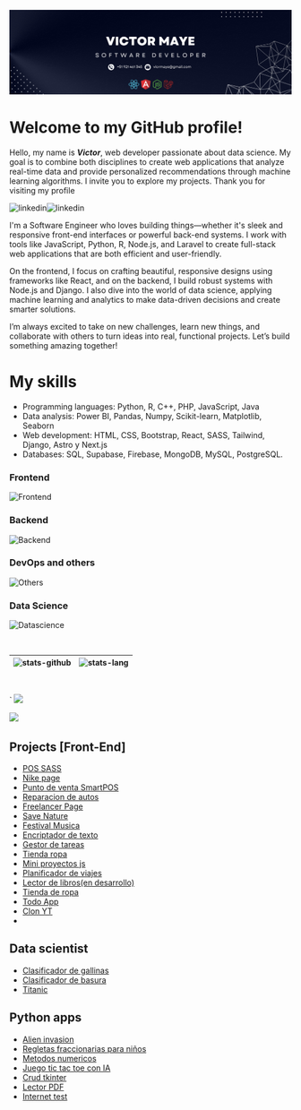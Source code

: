 ![cover](./cover.png)

# Welcome to my GitHub profile!

Hello, my name is **_Victor_**, web developer passionate about data science. My goal is to combine both disciplines to create web applications that analyze real-time data and provide personalized recommendations through machine learning algorithms. I invite you to explore my projects. Thank you for visiting my profile

<p>
   <a href="https://www.linkedin.com/in/victor-fullstack/">
      <img align="left" alt="linkedin" src="https://img.shields.io/badge/LinkedIn-0077B5?style=for-the-badge&logo=linkedin&logoColor=white" />
   </a>
   <a class="color:red;font-weight:bold" href="https://valece.vercel.app">
      <img align="left" alt="linkedin" src="https://img.shields.io/badge/PORTFOLIO%20-20B2AA?style=for-the-badge" />
   </a>
</p>

</br>

<p>
   
I'm a Software Engineer who loves building things—whether it's sleek and responsive front-end interfaces or powerful back-end systems. I work with tools like JavaScript, Python, R, Node.js, and Laravel to create full-stack web applications that are both efficient and user-friendly.

On the frontend, I focus on crafting beautiful, responsive designs using frameworks like React, and on the backend, I build robust systems with Node.js and Django. I also dive into the world of data science, applying machine learning and analytics to make data-driven decisions and create smarter solutions.

I’m always excited to take on new challenges, learn new things, and collaborate with others to turn ideas into real, functional projects. Let’s build something amazing together!

</p>

# My skills

- Programming languages: Python, R, C++, PHP, JavaScript, Java
- Data analysis: Power BI, Pandas, Numpy, Scikit-learn, Matplotlib, Seaborn
- Web development: HTML, CSS, Bootstrap, React, SASS, Tailwind, Django, Astro y Next.js
- Databases: SQL, Supabase, Firebase, MongoDB, MySQL, PostgreSQL.

<!-- * Machine Learning: Regresión, Clasificación, Agrupamiento, Redes neuronales
* Procesamiento de Lenguaje Natural (NLP): NLTK, Spacy
* Big Data: Hadoop, Spark -->

### Frontend

![Frontend](https://skills-icons.vercel.app/api/icons?i=nextjs,reactjs,astro,reactnative,js,ts,css,html,vite,angularjs,streamlit,tailwindcss,bootstrap,shadcnui,materialui,nextui,chartjs,swiper,reactquery,redux,zustand)

### Backend

![Backend](https://skills-icons.vercel.app/api/icons?i=node,php,python,java,expressjs,nestjs,fastapi,laravel,mongodb,mysql,postgresql,sqlite,prisma,jwt,socketio,supabase)

### DevOps and others

![Others](https://skills-icons.vercel.app/api/icons?i=linux,archlinux,ubuntu,digitalocean,netlify,railway,render,docker,figma,postman,cpp,git,swagger,xampp)

### Data Science

![Datascience](https://skills-icons.vercel.app/api/icons?i=python,r,anaconda,pandas,scikitlearn,tensorflow)


<br/>

| ![stats-github](https://github-readme-stats.vercel.app/api?username=valec3&show_icons=true&include_all_commits=true&theme=algolia) | ![stats-lang](<https://github-readme-stats.vercel.app/api/top-langs/?username=valec3&layout=compact&theme=radical&hide=jupyter%20notebook,jupyter%20notebook%20(ipython),html>) |
| ---------------------------------------------------------------------------------------------------------------------------------- | ------------------------------------------------------------------------------------------------------------------------------------------------------------------------------- |

<br/>

<p align="left"><a href`="#">`
  <img src="https://github-profile-trophy.vercel.app/?username=valec3&margin-w=28&margin-h=15&theme=nord" />
</p>

<img src="https://media2.giphy.com/media/QssGEmpkyEOhBCb7e1/giphy.gif?cid=ecf05e47a0n3gi1bfqntqmob8g9aid1oyj2wr3ds3mg700bl&rid=giphy.gif" width ="25">

## Projects [Front-End]
- [POS SASS](https://fyrapos.software/)
- [Nike page](https://github.com/valec3/Nike-web-clon)
- [Punto de venta SmartPOS](https://pos-restaurant-knia.vercel.app/)
- [Reparacion de autos](https://github.com/valec3/Repair_Auto)
- [Freelancer Page](https://github.com/valec3/Freelancer-Basico)
- [Save Nature](https://github.com/valec3/Save-Nature.github.io)
- [Festival Musica](https://github.com/valec3/FestivalMusic)
- [Encriptador de texto](https://github.com/valec3/Encriptador.github.io)
- [Gestor de tareas](https://github.com/valec3/Gestor_de_tareas)
- [Tienda ropa](https://github.com/valec3/Tienda_ropa)
- [Mini proyectos js](https://github.com/valec3/Mini-Proyectos-JS)
- [Planificador de viajes](https://github.com/valec3/invent_website_app_TripIt)
- [Lector de libros(en desarrollo)](https://github.com/valec3/libros_oreilly)
- [Tienda de ropa](https://github.com/valec3/Tienda_ropa)
- [Todo App](https://github.com/valec3/TodoAppReact)
- [Clon YT](https://github.com/valec3/YT-clone)
- 
## Data scientist

- [Clasificador de gallinas](https://github.com/valec3/clasificador_gallinas)
- [Clasificador de basura](https://github.com/valec3/clasificador_basura)
- [Titanic](https://github.com/valec3/Titanic_DA)


## Python apps

- [Alien invasion](https://github.com/valec3/Python-Alien-Invasion)
- [Regletas fraccionarias para niños](https://github.com/valec3/Game_py_Regletas_fraccionarias)
- [Metodos numericos](https://github.com/valec3/methods_numeric)
- [Juego tic tac toe con IA](https://github.com/valec3/IA_TicTacToe)
- [Crud tkinter](#)
- [Lector PDF](#)
- [Internet test](#)

